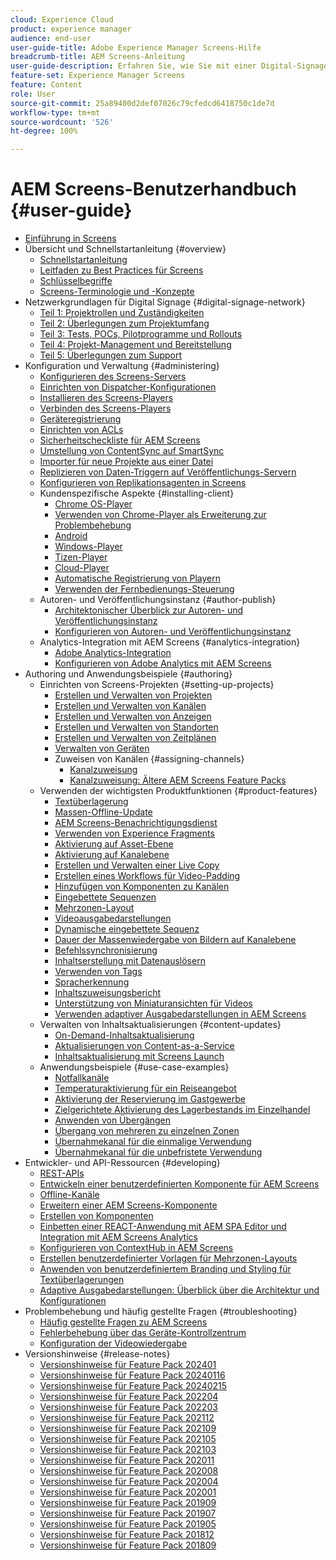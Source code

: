 ```yaml
---
cloud: Experience Cloud
product: experience manager
audience: end-user
user-guide-title: Adobe Experience Manager Screens-Hilfe
breadcrumb-title: AEM Screens-Anleitung
user-guide-description: Erfahren Sie, wie Sie mit einer Digital-Signage-Lösung dynamische und interaktive digitale Erlebnisse und Interaktionen veröffentlichen können.
feature-set: Experience Manager Screens
feature: Content
role: User
source-git-commit: 25a89400d2def07026c79cfedcd6418750c1de7d
workflow-type: tm+mt
source-wordcount: '526'
ht-degree: 100%

---
```



# AEM Screens-Benutzerhandbuch {#user-guide}

+ [Einführung in Screens](aem-screens-introduction.md)
+ Übersicht und Schnellstartanleitung {#overview}
   + [Schnellstartanleitung](kickstart-for-aem-screens.md)
   + [Leitfaden zu Best Practices für Screens](https://experienceleague.adobe.com/de/docs/experience-manager-screens/using/about-guide)
   + [Schlüsselbegriffe](screens-glossary.md)
   + [Screens-Terminologie und -Konzepte](screens-concepts-feature-video-understand.md)
+ Netzwerkgrundlagen für Digital Signage {#digital-signage-network}
   + [Teil 1: Projektrollen und Zuständigkeiten](project-roles-responsibilities.md)
   + [Teil 2: Überlegungen zum Projektumfang](project-considerations.md)
   + [Teil 3: Tests, POCs, Pilotprogramme und Rollouts](testing-pocs-pilots-rollouts.md)
   + [Teil 4: Projekt-Management und Bereitstellung](project-management-and-deployment.md)
   + [Teil 5: Überlegungen zum Support](support-considerations.md)
+ Konfiguration und Verwaltung {#administering}
   + [Konfigurieren des Screens-Servers](configuring-screens-introduction.md)
   + [Einrichten von Dispatcher-Konfigurationen](dispatcher-configurations-aem-screens.md)
   + [Installieren des Screens-Players](installing-screens-player.md)
   + [Verbinden des Screens-Players](working-with-screens-player.md)
   + [Geräteregistrierung](device-registration.md)
   + [Einrichten von ACLs](setting-up-acls.md)
   + [Sicherheitscheckliste für AEM Screens](security-checklist.md)
   + [Umstellung von ContentSync auf SmartSync](smartsync.md)
   + [Importer für neue Projekte aus einer Datei](project-importer.md)
   + [Replizieren von Daten-Triggern auf Veröffentlichungs-Servern](replicating-data-triggers.md)
   + [Konfigurieren von Replikationsagenten in Screens](configure-screens-replication.md)
   + Kundenspezifische Aspekte {#installing-client}
      + [Chrome OS-Player](implementing-chrome-os-player.md)
      + [Verwenden von Chrome-Player als Erweiterung zur Problembehebung](using-chrome-player-as-an-extension.md)
      + [Android](implementing-android-player.md)
      + [Windows-Player](implementing-windows-player.md)
      + [Tizen-Player](tizen-player.md)
      + [Cloud-Player](implementing-cloud-player.md)
      + [Automatische Registrierung von Playern](auto-registration-players.md)
      + [Verwenden der Fernbedienungs-Steuerung](implementing-remote-control.md)
   + Autoren- und Veröffentlichungsinstanz {#author-publish}
      + [Architektonischer Überblick zur Autoren- und Veröffentlichungsinstanz](author-publish-architecture-overview.md)
      + [Konfigurieren von Autoren- und Veröffentlichungsinstanz](author-and-publish.md)
   + Analytics-Integration mit AEM Screens {#analytics-integration}
      + [Adobe Analytics-Integration](adobe-analytics-integration-aem-screens.md)
      + [Konfigurieren von Adobe Analytics mit AEM Screens](configuring-adobe-analytics-aem-screens.md)
+ Authoring und Anwendungsbeispiele {#authoring}
   + Einrichten von Screens-Projekten {#setting-up-projects}
      + [Erstellen und Verwalten von Projekten](creating-a-screens-project.md)
      + [Erstellen und Verwalten von Kanälen](managing-channels.md)
      + [Erstellen und Verwalten von Anzeigen](managing-displays.md)
      + [Erstellen und Verwalten von Standorten](managing-locations.md)
      + [Erstellen und Verwalten von Zeitplänen](managing-schedules.md)
      + [Verwalten von Geräten](managing-devices.md)
      + Zuweisen von Kanälen {#assigning-channels}
         + [Kanalzuweisung](channel-assignment-latest-fp.md)
         + [Kanalzuweisung: Ältere AEM Screens Feature Packs](channel-assignment.md)
   + Verwenden der wichtigsten Produktfunktionen {#product-features}
      + [Textüberlagerung](text-overlay.md)
      + [Massen-Offline-Update](bulk-offline-update.md)
      + [AEM Screens-Benachrichtigungsdienst](screens-notifications-service.md)
      + [Verwenden von Experience Fragments](experience-fragments-in-screens.md)
      + [Aktivierung auf Asset-Ebene](asset-level-scheduling.md)
      + [Aktivierung auf Kanalebene](channel-level-activation.md)
      + [Erstellen und Verwalten einer Live Copy](managing-livecopy.md)
      + [Erstellen eines Workflows für Video-Padding](creating-a-video-padding-workflow.md)
      + [Hinzufügen von Komponenten zu Kanälen](adding-components-to-a-channel.md)
      + [Eingebettete Sequenzen](embedded-sequences.md)
      + [Mehrzonen-Layout](multi-zone-layout-aem-screens.md)
      + [Videoausgabedarstellungen](generating-renditions.md)
      + [Dynamische eingebettete Sequenz](dynamic-embedded-sequences.md)
      + [Dauer der Massenwiedergabe von Bildern auf Kanalebene](channel-level-image-playback.md)
      + [Befehlssynchronisierung](using-command-sync.md)
      + [Inhaltserstellung mit Datenauslösern](authoring-data-triggers.md)
      + [Verwenden von Tags](tagging.md)
      + [Spracherkennung](voice-recognition.md)
      + [Inhaltszuweisungsbericht](content-assignment-report.md)
      + [Unterstützung von Miniaturansichten für Videos](thumbnail-support.md)
      + [Verwenden adaptiver Ausgabedarstellungen in AEM Screens](using-adaptive-renditions.md)
   + Verwalten von Inhaltsaktualisierungen {#content-updates}
      + [On-Demand-Inhaltsaktualisierung](on-demand-content.md)
      + [Aktualisierungen von Content-as-a-Service](content-update-as-a-service.md)
      + [Inhaltsaktualisierung mit Screens Launch](launches.md)
   + Anwendungsbeispiele {#use-case-examples}
      + [Notfallkanäle](emergency-channel.md)
      + [Temperaturaktivierung für ein Reiseangebot](local-temperature-activation.md)
      + [Aktivierung der Reservierung im Gastgewerbe](hospitality-reservation-activation.md)
      + [Zielgerichtete Aktivierung des Lagerbestands im Einzelhandel](retail-inventory-activation.md)
      + [Anwenden von Übergängen](applying-transitions.md)
      + [Übergang von mehreren zu einzelnen Zonen](multizone-to-singlezone.md)
      + [Übernahmekanal für die einmalige Verwendung](single-use-takeover-channel.md)
      + [Übernahmekanal für die unbefristete Verwendung](perpetual-takeover-channel.md)
+ Entwickler- und API-Ressourcen {#developing}
   + [REST-APIs](rest-api.md)
   + [Entwickeln einer benutzerdefinierten Komponente für AEM Screens](developing-custom-component-tutorial-develop.md)
   + [Offline-Kanäle](offline-channels.md)
   + [Erweitern einer AEM Screens-Komponente](extending-component-tutorial-develop.md)
   + [Erstellen von Komponenten](creating-components.md)
   + [Einbetten einer REACT-Anwendung mit AEM SPA Editor und Integration mit AEM Screens Analytics](embedding-react-app.md)
   + [Konfigurieren von ContextHub in AEM Screens](configuring-context-hub.md)
   + [Erstellen benutzerdefinierter Vorlagen für Mehrzonen-Layouts](creating-custom-templates-multizone-layouts.md)
   + [Anwenden von benutzerdefiniertem Branding und Styling für Textüberlagerungen](custom-branding-text-overlays.md)
   + [Adaptive Ausgabedarstellungen: Überblick über die Architektur und Konfigurationen](/help/user-guide/adaptive-renditions.md)
+ Problembehebung und häufig gestellte Fragen {#troubleshooting}
   + [Häufig gestellte Fragen zu AEM Screens](aem-screens-faqs.md)
   + [Fehlerbehebung über das Geräte-Kontrollzentrum](monitoring-screens.md)
   + [Konfiguration der Videowiedergabe](troubleshoot-videos.md)
+ Versionshinweise {#release-notes}
   + [Versionshinweise für Feature Pack 202401](release-notes-fp-202401.md)
   + [Versionshinweise für Feature Pack 20240116](release-notes-fp-20240116.md)
   + [Versionshinweise für Feature Pack 20240215](release-notes-fp-20240215.md)
   + [Versionshinweise für Feature Pack 202204](release-notes-fp-202204.md)
   + [Versionshinweise für Feature Pack 202203](release-notes-fp-202203.md)
   + [Versionshinweise für Feature Pack 202112](release-notes-fp-202112.md)
   + [Versionshinweise für Feature Pack 202109](release-notes-fp-202109.md)
   + [Versionshinweise für Feature Pack 202105](release-notes-fp-202105.md)
   + [Versionshinweise für Feature Pack 202103](release-notes-fp-202103.md)
   + [Versionshinweise für Feature Pack 202011](release-notes-fp-202011.md)
   + [Versionshinweise für Feature Pack 202008](release-notes-fp-202008.md)
   + [Versionshinweise für Feature Pack 202004](release-notes-fp-202004.md)
   + [Versionshinweise für Feature Pack 202001](release-notes-fp-202001.md)
   + [Versionshinweise für Feature Pack 201909](release-notes-fp-201909.md)
   + [Versionshinweise für Feature Pack 201907](release-notes-fp-201907.md)
   + [Versionshinweise für Feature Pack 201905](screens-release-notes-fp-201905.md)
   + [Versionshinweise für Feature Pack 201812](release-notes-fp-201812.md)
   + [Versionshinweise für Feature Pack 201809](screens-release-notes.md)
